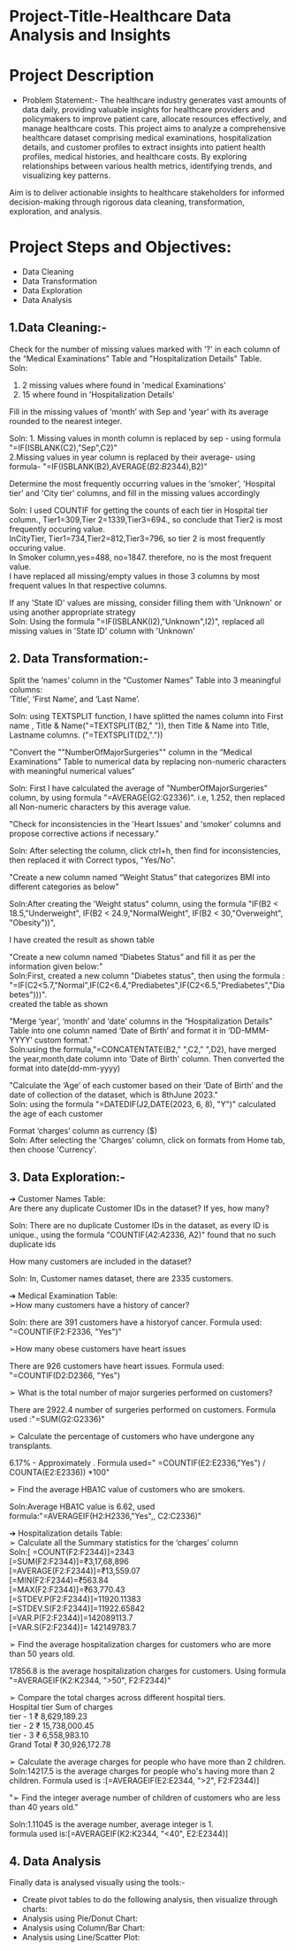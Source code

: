 # Project-Title-Healthcare Data Analysis and Insights


# Project Description
- Problem Statement:-
The healthcare industry generates vast amounts of data daily, providing valuable insights for
healthcare providers and policymakers to improve patient care, allocate resources effectively,
and manage healthcare costs. This project aims to analyze a comprehensive healthcare dataset
comprising medical examinations, hospitalization details, and customer profiles to extract
insights into patient health profiles, medical histories, and healthcare costs. By exploring
relationships between various health metrics, identifying trends, and visualizing key patterns.

Aim is to deliver actionable insights to healthcare stakeholders for informed decision-making
through rigorous data cleaning, transformation, exploration, and analysis.

# Project Steps and Objectives:
- Data Cleaning
- Data Transformation
- Data Exploration
- Data Analysis

## 1.Data Cleaning:-
Check for the number of missing values marked with '?' in each column of the “Medical Examinations” Table and "Hospitalization Details" Table.											
Soln:											
1. 2 missing values where found in 'medical Examinations'											
2. 15 where found in 'Hospitalization Details'											
											
 Fill in the missing values of ‘month’ with Sep and ‘year’ with its average rounded to the nearest integer.		
 
Soln: 1. Missing values in month column is replaced by sep - using formula "=IF(ISBLANK(C2),"Sep",C2)"											
2.Missing values in year column is replaced by their average- using formula- "=IF(ISBLANK(B2),AVERAGE($B$2:$B$2344),B2)"											
											
Determine the most frequently occurring values in the ‘smoker’, 'Hospital tier' and 'City tier' columns, and fill in the missing values accordingly											

Soln: I used COUNTIF for getting the counts of each tier in Hospital tier column., Tier1=309,Tier 2=1339,Tier3=694., so conclude that Tier2 is most frequently occuring value. 											
InCityTier, Tier1=734,Tier2=812,Tier3=796, so tier 2 is most frequently occuring value.											
In Smoker column,yes=488, no=1847. therefore, no is the most frequent value.											
I have replaced all missing/empty values in those 3 columns by most frequent values In that respective columns.											
											
If any 'State ID' values are missing, consider filling them with 'Unknown' or using another appropriate strategy											
Soln:  Using the formula "=IF(ISBLANK(I2),"Unknown",I2)", replaced all missing values in 'State ID' column with 'Unknown'		

## 2. Data Transformation:-
Split the ‘names’ column in the “Customer Names” Table into 3 meaningful columns:										
‘Title’, ‘First Name’, and ‘Last Name’.										
										
Soln: using TEXTSPLIT function, I have splitted the names column into First name , Title & Name("=TEXTSPLIT(B2," ")), then Title & Name into Title, Lastname columns. ("=TEXTSPLIT(D2,"."))										
										
"Convert the ""NumberOfMajorSurgeries"" column in the “Medical Examinations” Table to
numerical data by replacing non-numeric characters with meaningful numerical values"

Soln: First I have calculated the average of "NumberOfMajorSurgeries" column, by using formula "=AVERAGE(G2:G2336)". i.e, 1.252, then replaced all Non-numeric characters by this average value.										
										
"Check for inconsistencies in the 'Heart Issues' and 'smoker' columns and propose
corrective actions if necessary."										

Soln: After selecting the column, click ctrl+h, then find for inconsistencies, then replaced it with Correct typos, "Yes/No".										
										
"Create a new column named “Weight Status” that categorizes BMI into different
categories as below"										

Soln:After creating the 'Weight status" column,  using the formula "IF(B2 < 18.5,"Underweight", IF(B2 < 24.9,"NormalWeight", IF(B2 < 30,"Overweight", "Obesity"))",			

 I have created the result as shown table 										
										
"Create a new column named “Diabetes Status” and fill it as per the information given
below:"										
Soln:First, created a new column "Diabetes status", then using the formula : "=IF(C2<5.7,"Normal",IF(C2<6.4,"Prediabetes",IF(C2<6.5,"Prediabetes","Diabetes")))". 										
created the table as shown										
										
"Merge ‘year’, ‘month’ and ‘date’ columns in the “Hospitalization Details” Table into one
column named ‘Date of Birth’ and format it in ‘DD-MMM-YYYY’ custom format."										
Soln:using the formula,"=CONCATENTATE(B2," ",C2," ",D2), have merged the year,month,date column into 'Date of Birth' column. Then converted the format into date(dd-mm-yyyy)										
										
"Calculate the ‘Age’ of each customer based on their ‘Date of Birth’ and the date of
collection of the dataset, which is 8thJune 2023."										
Soln: using the formula "=DATEDIF(J2,DATE(2023, 6, 8), "Y")" calculated the age of each customer										
										
Format ‘charges’ column as currency ($)										
Soln: After selecting the 'Charges' column, click on formats from Home tab, then choose 'Currency'.										

## 3. Data Exploration:-
➔ Customer Names Table:												
Are there any duplicate Customer IDs in the dataset? If yes, how many?	

Soln: There are no duplicate Customer IDs in the dataset, as every ID is unique., using the formula "COUNTIF($A$2:$A$2336, A2)" found that no such duplicate ids												
												
How many customers are included in the dataset?								

Soln: In, Customer names dataset, there are 2335 customers.												
												
➔ Medical Examination Table:						
 ➢How many customers have a history of cancer?		
 
Soln: there are 391 customers have a historyof cancer. Formula used: "=COUNTIF(F2:F2336, "Yes")"	

➢How many obese customers have heart issues												

There are  926 customers have heart issues. Formula used: "=COUNTIF(D2:D2366, "Yes")			

➢ What is the total number of major surgeries performed on customers?									

There are 2922.4 number of surgeries performed on customers. Formula used :"=SUM(G2:G2336)"		

➢ Calculate the percentage of customers who have undergone any transplants.						

6.17% - Approximately . Formula used=" =COUNTIF(E2:E2336,"Yes") / COUNTA(E2:E2336)) *100"		

➢ Find the average HBA1C value of customers who are smokers.		

Soln:Average HBA1C value is 6.62, used formula:"=AVERAGEIF(H2:H2336,"Yes",, C2:C2336)"												
												
➔ Hospitalization details Table:												
➢ Calculate all the Summary statistics for the ‘charges’ column												
Soln:[ =COUNT(F2:F2344)]=2343												
[=SUM(F2:F2344)]=₹3,17,68,896												
[=AVERAGE(F2:F2344)]=₹13,559.07												
[=MIN(F2:F2344)=₹563.84												
[=MAX(F2:F2344)]=₹63,770.43												
[=STDEV.P(F2:F2344)]=11920.11383												
[=STDEV.S(F2:F2344)]=11922.65842												
[=VAR.P(F2:F2344)]=142089113.7												
[=VAR.S(F2:F2344)]= 142149783.7												
												
➢ Find the average hospitalization charges for customers who are more than 50 years old.

17856.8 is the average hospitalization charges for customers. Using formula "=AVERAGEIF(K2:K2344, ">50", F2:F2344)"												
												
➢ Compare the total charges across different hospital tiers.												
Hospital tier	Sum of charges											
tier - 1	₹ 8,629,189.23											
tier - 2	₹ 15,738,000.45											
tier - 3	₹ 6,558,983.10											
Grand Total	₹ 30,926,172.78											
												
												
➢ Calculate the average charges for people who have more than 2 children.												
Soln:14217.5 is the average charges for people who's having more than 2 children. Formula used is :[=AVERAGEIF(E2:E2344, ">2", F2:F2344)]												
												
"➢ Find the integer average number of children of customers who are less than 40 years
old."							

Soln:1.11045 is the average number, average integer is 1.												
formula used is:[=AVERAGEIF(K2:K2344, "<40", E2:E2344)]		

## 4. Data Analysis
Finally data is analysed visually using the tools:-
- Create pivot tables to do the following analysis, then visualize through charts:
- Analysis using Pie/Donut Chart:
- Analysis using Column/Bar Chart:
- Analysis using Line/Scatter Plot:






							

						
										
